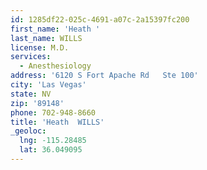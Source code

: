 ```yaml
---
id: 1285df22-025c-4691-a07c-2a15397fc200
first_name: 'Heath '
last_name: WILLS
license: M.D.
services:
  - Anesthesiology
address: '6120 S Fort Apache Rd   Ste 100'
city: 'Las Vegas'
state: NV
zip: '89148'
phone: 702-948-8660
title: 'Heath  WILLS'
_geoloc:
  lng: -115.28485
  lat: 36.049095
---
```

